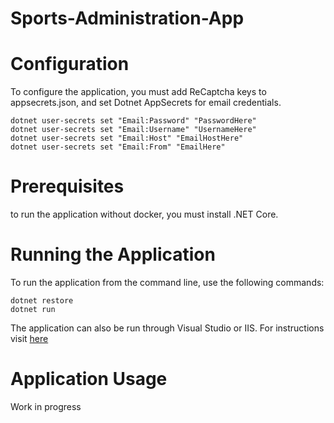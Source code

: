 # Sports-Administration-App
# Configuration
To configure the application, you must add ReCaptcha keys to appsecrets.json, and set Dotnet AppSecrets for email credentials.
```
dotnet user-secrets set "Email:Password" "PasswordHere"
dotnet user-secrets set "Email:Username" "UsernameHere"
dotnet user-secrets set "Email:Host" "EmailHostHere"
dotnet user-secrets set "Email:From" "EmailHere"
```
# Prerequisites
to run the application without docker, you must install .NET Core.

# Running the Application
To run the application from the command line, use the following commands:
```
dotnet restore
dotnet run
```
The application can also be run through Visual Studio or IIS. For instructions visit 
<a href="https://docs.microsoft.com/en-us/visualstudio/get-started/csharp/run-program?view=vs-2019#:~:text=To%20start%20the%20program%2C%20press,If%20that%20succeeds%2C%20great!">here</a>

# Application Usage
Work in progress